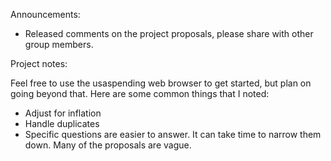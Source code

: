 Announcements:

- Released comments on the project proposals, please share with other group members.

Project notes:


Feel free to use the usaspending web browser to get started, but plan on going beyond that.
Here are some common things that I noted:

- Adjust for inflation
- Handle duplicates
- Specific questions are easier to answer.
    It can take time to narrow them down.
    Many of the proposals are vague.
